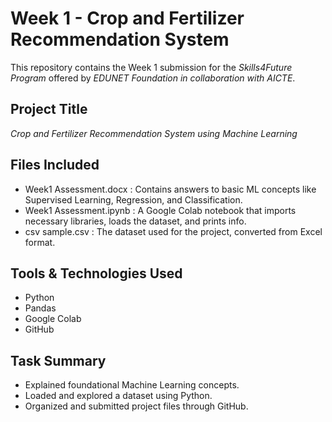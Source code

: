# Week 1 - Crop and Fertilizer Recommendation System

This repository contains the Week 1 submission for the *Skills4Future Program* offered by *EDUNET Foundation in collaboration with AICTE*.

## Project Title
*Crop and Fertilizer Recommendation System using Machine Learning*

## Files Included
- Week1 Assessment.docx : Contains answers to basic ML concepts like Supervised Learning, Regression, and Classification.
- Week1 Assessment.ipynb : A Google Colab notebook that imports necessary libraries, loads the dataset, and prints info.
- csv sample.csv : The dataset used for the project, converted from Excel format.

## Tools & Technologies Used
- Python
- Pandas
- Google Colab
- GitHub

## Task Summary
- Explained foundational Machine Learning concepts.
- Loaded and explored a dataset using Python.
- Organized and submitted project files through GitHub.
